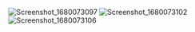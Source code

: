 
![Screenshot_1680073097](https://user-images.githubusercontent.com/122032759/228451637-8d01d675-a04d-40eb-ad8e-667ae4f7294a.png)
![Screenshot_1680073102](https://user-images.githubusercontent.com/122032759/228451649-aabe7b42-5593-49f5-b4d0-dc6dcff7bc03.png)
![Screenshot_1680073106](https://user-images.githubusercontent.com/122032759/228451654-fba6e37e-87c6-4ab5-90b0-133a2db9974d.png)
